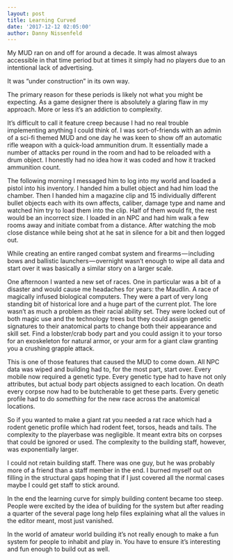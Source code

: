 ```yaml
---
layout: post
title: Learning Curved
date: '2017-12-12 02:05:00'
author: Danny Nissenfeld
---
```


My MUD ran on and off for around a decade. It was almost always accessible in that time period but at times it simply had no players due to an intentional lack of advertising.

It was “under construction” in its own way.

The primary reason for these periods is likely not what you might be expecting. As a game designer there is absolutely a glaring flaw in my approach. More or less it’s an addiction to complexity.

It’s difficult to call it feature creep because I had no real trouble implementing anything I could think of. I was sort-of-friends with an admin of a sci-fi themed MUD and one day he was keen to show off an automatic rifle weapon with a quick-load ammunition drum. It essentially made a number of attacks per round in the room and had to be reloaded with a drum object. I honestly had no idea how it was coded and how it tracked ammunition count.

The following morning I messaged him to log into my world and loaded a pistol into his inventory. I handed him a bullet object and had him load the chamber. Then I handed him a magazine clip and 15 individually different bullet objects each with its own affects, caliber, damage type and name and watched him try to load them into the clip. Half of them would fit, the rest would be an incorrect size. I loaded in an NPC and had him walk a few rooms away and initiate combat from a distance. After watching the mob close distance while being shot at he sat in silence for a bit and then logged out.

While creating an entire ranged combat system and firearms — including bows and ballistic launchers — overnight wasn’t enough to wipe all data and start over it was basically a similar story on a larger scale.

One afternoon I wanted a new set of races. One in particular was a bit of a disaster and would cause me headaches for years: the Maudlin. A race of magically infused biological computers. They were a part of very long standing bit of historical lore and a huge part of the current plot. The lore wasn’t as much a problem as their racial ability set. They were locked out of both magic use and the technology trees but they could assign genetic signatures to their anatomical parts to change both their appearance and skill set. Find a lobster/crab body part and you could assign it to your torso for an exoskeleton for natural armor, or your arm for a giant claw granting you a crushing grapple attack.

This is one of those features that caused the MUD to come down. All NPC data was wiped and building had to, for the most part, start over. Every mobile now required a genetic type. Every genetic type had to have not only attributes, but actual body part objects assigned to each location. On death every corpse now had to be butcherable to get these parts. Every genetic profile had to do _something_ for the new race across the anatomical locations.

So if you wanted to make a giant rat you needed a rat race which had a rodent genetic profile which had rodent feet, torsos, heads and tails. The complexity to the playerbase was negligible. It meant extra bits on corpses that could be ignored or used. The complexity to the building staff, however, was exponentially larger.

I could not retain building staff. There was one guy, but he was probably more of a friend than a staff member in the end. I burned myself out on filling in the structural gaps hoping that if I just covered all the normal cases maybe I could get staff to stick around.

In the end the learning curve for simply building content became too steep. People were excited by the idea of building for the system but after reading a quarter of the several page long help files explaining what all the values in the editor meant, most just vanished.

In the world of amateur world building it’s not really enough to make a fun system for people to inhabit and play in. You have to ensure it’s interesting and fun enough to build out as well.


